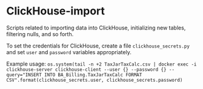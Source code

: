 # ClickHouse-import
Scripts related to importing data into ClickHouse, initializing new tables, filtering nulls, and so forth.

To set the credentials for ClickHouse, create a file `clickhouse_secrets.py` and set `user` and `password` variables appropriately.

Example usage: ```os.system(tail -n +2 TaxJarTaxCalc.csv | docker exec -i clickhouse-server clickhouse-client --user {} --password {} --query="INSERT INTO BA_Billing.TaxJarTaxCalc FORMAT CSV".format(clickhouse_secrets.user, clickhouse_secrets.password)```
